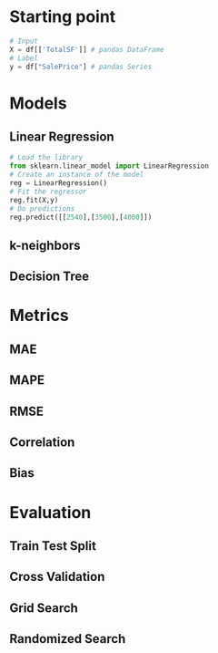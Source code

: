 # Starting point
```python
# Input
X = df[['TotalSF']] # pandas DataFrame
# Label
y = df["SalePrice"] # pandas Series
```


# Models
## Linear Regression
```python
# Load the library
from sklearn.linear_model import LinearRegression
# Create an instance of the model
reg = LinearRegression()
# Fit the regressor
reg.fit(X,y)
# Do predictions
reg.predict([[2540],[3500],[4000]])
```


## k-neighbors
## Decision Tree

# Metrics
## MAE
## MAPE
## RMSE
## Correlation
## Bias

# Evaluation
## Train Test Split
## Cross Validation
## Grid Search
## Randomized Search
